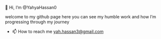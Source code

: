  👋 Hi, I’m @YahyaHassan0
 
 welcome to my github page
 here you can see my humble work and how I’m progressing through my journey

- 📫 How to reach me yah.hassan3@gmail.com

<!---
YahyaHassan0/YahyaHassan0 is a ✨ special ✨ repository because its `README.md` (this file) appears on your GitHub profile.
You can click the Preview link to take a look at your changes.
--->
